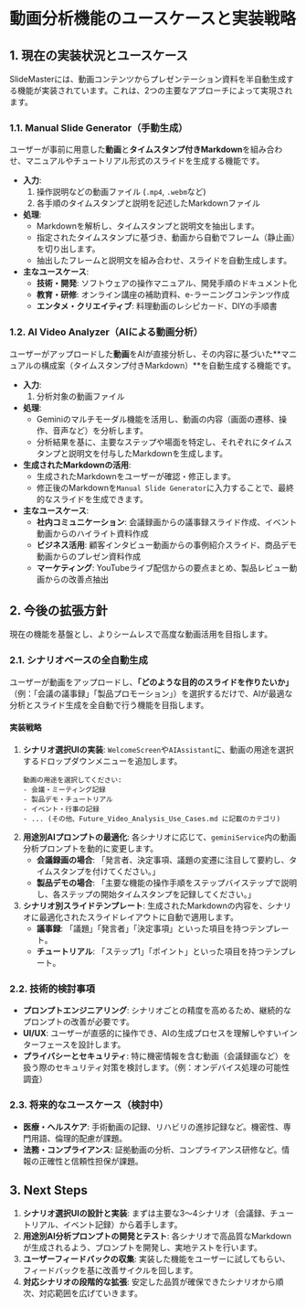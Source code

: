 # 動画分析機能のユースケースと実装戦略

## 1. 現在の実装状況とユースケース

SlideMasterには、動画コンテンツからプレゼンテーション資料を半自動生成する機能が実装されています。これは、2つの主要なアプローチによって実現されます。

### 1.1. Manual Slide Generator（手動生成）

ユーザーが事前に用意した**動画**と**タイムスタンプ付きMarkdown**を組み合わせ、マニュアルやチュートリアル形式のスライドを生成する機能です。

- **入力**: 
    1.  操作説明などの動画ファイル (`.mp4`, `.webm`など)
    2.  各手順のタイムスタンプと説明を記述したMarkdownファイル
- **処理**: 
    - Markdownを解析し、タイムスタンプと説明文を抽出します。
    - 指定されたタイムスタンプに基づき、動画から自動でフレーム（静止画）を切り出します。
    - 抽出したフレームと説明文を組み合わせ、スライドを自動生成します。
- **主なユースケース**: 
    - **技術・開発**: ソフトウェアの操作マニュアル、開発手順のドキュメント化
    - **教育・研修**: オンライン講座の補助資料、e-ラーニングコンテンツ作成
    - **エンタメ・クリエイティブ**: 料理動画のレシピカード、DIYの手順書

### 1.2. AI Video Analyzer（AIによる動画分析）

ユーザーがアップロードした**動画**をAIが直接分析し、その内容に基づいた**マニュアルの構成案（タイムスタンプ付きMarkdown）**を自動生成する機能です。

- **入力**: 
    1.  分析対象の動画ファイル
- **処理**: 
    - Geminiのマルチモーダル機能を活用し、動画の内容（画面の遷移、操作、音声など）を分析します。
    - 分析結果を基に、主要なステップや場面を特定し、それぞれにタイムスタンプと説明文を付与したMarkdownを生成します。
- **生成されたMarkdownの活用**: 
    - 生成されたMarkdownをユーザーが確認・修正します。
    - 修正後のMarkdownを`Manual Slide Generator`に入力することで、最終的なスライドを生成できます。
- **主なユースケース**: 
    - **社内コミュニケーション**: 会議録画からの議事録スライド作成、イベント動画からのハイライト資料作成
    - **ビジネス活用**: 顧客インタビュー動画からの事例紹介スライド、商品デモ動画からのプレゼン資料作成
    - **マーケティング**: YouTubeライブ配信からの要点まとめ、製品レビュー動画からの改善点抽出

## 2. 今後の拡張方針

現在の機能を基盤とし、よりシームレスで高度な動画活用を目指します。

### 2.1. シナリオベースの全自動生成

ユーザーが動画をアップロードし、**「どのような目的のスライドを作りたいか」**（例：「会議の議事録」「製品プロモーション」）を選択するだけで、AIが最適な分析とスライド生成を全自動で行う機能を目指します。

#### 実装戦略

1.  **シナリオ選択UIの実装**: `WelcomeScreen`や`AIAssistant`に、動画の用途を選択するドロップダウンメニューを追加します。
    ```
    動画の用途を選択してください:
    - 会議・ミーティング記録
    - 製品デモ・チュートリアル
    - イベント・行事の記録
    - ... (その他、Future_Video_Analysis_Use_Cases.md に記載のカテゴリ)
    ```
2.  **用途別AIプロンプトの最適化**: 各シナリオに応じて、`geminiService`内の動画分析プロンプトを動的に変更します。
    - **会議録画の場合**: 「発言者、決定事項、議題の変遷に注目して要約し、タイムスタンプを付けてください。」
    - **製品デモの場合**: 「主要な機能の操作手順をステップバイステップで説明し、各ステップの開始タイムスタンプを記録してください。」
3.  **シナリオ別スライドテンプレート**: 生成されたMarkdownの内容を、シナリオに最適化されたスライドレイアウトに自動で適用します。
    - **議事録**: 「議題」「発言者」「決定事項」といった項目を持つテンプレート。
    - **チュートリアル**: 「ステップ1」「ポイント」といった項目を持つテンプレート。

### 2.2. 技術的検討事項

- **プロンプトエンジニアリング**: シナリオごとの精度を高めるため、継続的なプロンプトの改善が必要です。
- **UI/UX**: ユーザーが直感的に操作でき、AIの生成プロセスを理解しやすいインターフェースを設計します。
- **プライバシーとセキュリティ**: 特に機密情報を含む動画（会議録画など）を扱う際のセキュリティ対策を検討します。（例：オンデバイス処理の可能性調査）

### 2.3. 将来的なユースケース（検討中）

- **医療・ヘルスケア**: 手術動画の記録、リハビリの進捗記録など。機密性、専門用語、倫理的配慮が課題。
- **法務・コンプライアンス**: 証拠動画の分析、コンプライアンス研修など。情報の正確性と信頼性担保が課題。

## 3. Next Steps

1.  **シナリオ選択UIの設計と実装**: まずは主要な3〜4シナリオ（会議録、チュートリアル、イベント記録）から着手します。
2.  **用途別AI分析プロンプトの開発とテスト**: 各シナリオで高品質なMarkdownが生成されるよう、プロンプトを開発し、実地テストを行います。
3.  **ユーザーフィードバックの収集**: 実装した機能をユーザーに試してもらい、フィードバックを基に改善サイクルを回します。
4.  **対応シナリオの段階的な拡張**: 安定した品質が確保できたシナリオから順次、対応範囲を広げていきます。